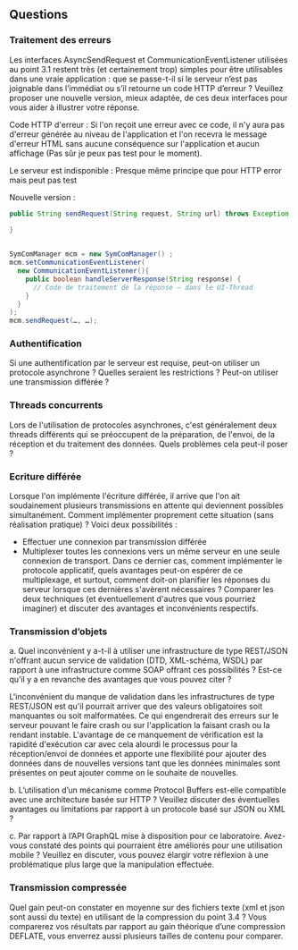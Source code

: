 ## Questions
### Traitement des erreurs
Les interfaces AsyncSendRequest et CommunicationEventListener utilisées au point 3.1 restent très
(et certainement trop) simples pour être utilisables dans une vraie application : que se passe-t-il si le serveur n’est pas joignable dans l’immédiat ou s’il retourne un code HTTP d’erreur ? Veuillez proposer une nouvelle version, mieux adaptée, de ces deux interfaces pour vous aider à illustrer votre réponse.

Code HTTP d'erreur :
  Si l'on reçoit une erreur avec ce code, il n'y aura pas d'erreur générée au niveau de l'application et l'on recevra le message d'erreur HTML sans aucune conséquence sur l'application et aucun affichage (Pas sûr je peux pas test pour le moment).

Le serveur est indisponible :
  Presque même principe que pour HTTP error mais peut pas test

Nouvelle version :
```java
public String sendRequest(String request, String url) throws Exception {
  
}


SymComManager mcm = new SymComManager() ;
mcm.setCommunicationEventListener(
  new CommunicationEventListener(){
    public boolean handleServerResponse(String response) {
      // Code de traitement de la réponse – dans le UI-Thread
    }
  }
);
mcm.sendRequest(…, …);
```

### Authentification
Si une authentification par le serveur est requise, peut-on utiliser un protocole asynchrone ? Quelles seraient les restrictions ? Peut-on utiliser une transmission différée ?


### Threads concurrents
Lors de l'utilisation de protocoles asynchrones, c'est généralement deux threads différents qui se préoccupent de la préparation, de l'envoi, de la réception et du traitement des données. Quels problèmes cela peut-il poser ?
    

### Ecriture différée
Lorsque l'on implémente l'écriture différée, il arrive que l'on ait soudainement plusieurs transmissions en attente qui deviennent possibles simultanément. Comment implémenter proprement cette situation (sans réalisation pratique) ? Voici deux possibilités :
* Effectuer une connexion par transmission différée
* Multiplexer toutes les connexions vers un même serveur en une seule connexion de transport.
Dans ce dernier cas, comment implémenter le protocole applicatif, quels avantages peut-on espérer de ce multiplexage, et surtout, comment doit-on planifier les réponses du serveur lorsque ces dernières s'avèrent nécessaires ?
Comparer les deux techniques (et éventuellement d'autres que vous pourriez imaginer) et discuter des avantages et inconvénients respectifs.


### Transmission d’objets
a. Quel inconvénient y a-t-il à utiliser une infrastructure de type REST/JSON n'offrant aucun service de validation (DTD, XML-schéma, WSDL) par rapport à une infrastructure comme SOAP offrant ces possibilités ? Est-ce qu’il y a en revanche des avantages que vous pouvez citer ?

  L'inconvénient du manque de validation dans les infrastructures de type REST/JSON est qu'il pourrait arriver que des valeurs obligatoires soit manquantes ou soit malformatées. Ce qui engendrerait des erreurs sur le serveur pouvant le faire crash ou sur l'application la faisant crash ou la rendant instable. L'avantage de ce manquement de vérification est la rapidité d'exécution car avec cela alourdi le processus pour la réception/envoi de données et apporte une flexibilité pour ajouter des données dans de nouvelles versions tant que les données minimales sont présentes on peut ajouter comme on le souhaite de nouvelles.

b. L’utilisation d’un mécanisme comme Protocol Buffers est-elle compatible avec une architecture basée sur HTTP ? Veuillez discuter des éventuelles avantages ou limitations par rapport à un protocole basé sur JSON ou XML ?


c. Par rapport à l’API GraphQL mise à disposition pour ce laboratoire. Avez-vous constaté des points qui pourraient être améliorés pour une utilisation mobile ? Veuillez en discuter, vous pouvez élargir votre réflexion à une problématique plus large que la manipulation effectuée.


### Transmission compressée
Quel gain peut-on constater en moyenne sur des fichiers texte (xml et json sont aussi du texte) en utilisant de la compression du point 3.4 ? Vous comparerez vos résultats par rapport au gain théorique
d’une compression DEFLATE, vous enverrez aussi plusieurs tailles de contenu pour comparer.


